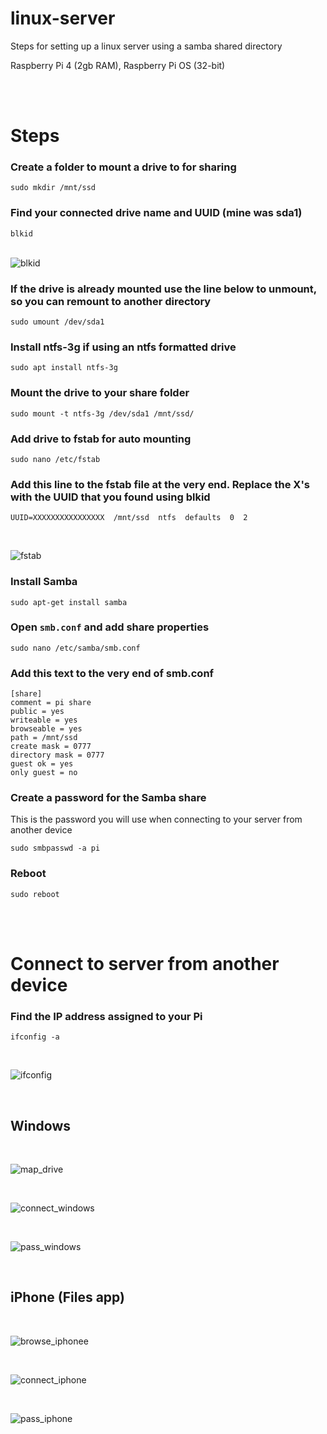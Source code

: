 # linux-server
Steps for setting up a linux server using a samba shared directory

Raspberry Pi 4 (2gb RAM), Raspberry Pi OS (32-bit)

</br>
</br>

# Steps

### Create a folder to mount a drive to for sharing
`sudo mkdir /mnt/ssd`

### Find your connected drive name and UUID (mine was sda1)
`blkid`
</br>
</br>

![blkid](blkid.png?raw=true "blkid")

### If the drive is already mounted use the line below to unmount, so you can remount to another directory
`sudo umount /dev/sda1`

### Install ntfs-3g if using an ntfs formatted drive
`sudo apt install ntfs-3g`

### Mount the drive to your share folder
`sudo mount -t ntfs-3g /dev/sda1 /mnt/ssd/`

### Add drive to fstab for auto mounting
`sudo nano /etc/fstab`

### Add this line to the fstab file at the very end. Replace the X's with the UUID that you found using blkid
`UUID=XXXXXXXXXXXXXXXX  /mnt/ssd  ntfs  defaults  0  2`

</br>

![fstab](fstab.png?raw=true "fstab")

### Install Samba
`sudo apt-get install samba`

### Open `smb.conf` and add share properties
`sudo nano /etc/samba/smb.conf`

### Add this text to the very end of smb.conf
```
[share]
comment = pi share
public = yes
writeable = yes
browseable = yes
path = /mnt/ssd
create mask = 0777
directory mask = 0777
guest ok = yes
only guest = no
```

### Create a password for the Samba share
This is the password you will use when connecting to your server from another device

`sudo smbpasswd -a pi`

### Reboot
`sudo reboot`

</br>
</br>

# Connect to server from another device

### Find the IP address assigned to your Pi
`ifconfig -a`

</br>

![ifconfig](ifconfig.png?raw=true "ifconfig")

</br>

## Windows
</br>

![map_drive](map_drive.png?raw=true "map_drive")

</br>

![connect_windows](connect_windows.png?raw=true "connect_windows")

</br>

![pass_windows](pass_windows.png?raw=true "pass_windows")

</br>

## iPhone (Files app)
</br>

![browse_iphonee](browse_iphone.png?raw=true "browse_iphone")

</br>

![connect_iphone](connect_iphone.png?raw=true "connect_iphone")

</br>

![pass_iphone](pass_iphone.png?raw=true "pass_iphone")